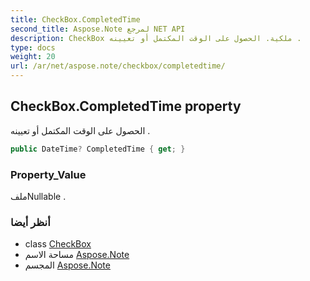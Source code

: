 ```yaml
---
title: CheckBox.CompletedTime
second_title: Aspose.Note لمرجع NET API
description: CheckBox ملكية. الحصول على الوقت المكتمل أو تعيينه .
type: docs
weight: 20
url: /ar/net/aspose.note/checkbox/completedtime/
---
```

## CheckBox.CompletedTime property

الحصول على الوقت المكتمل أو تعيينه .

```csharp
public DateTime? CompletedTime { get; }
```

### Property_Value

ملفNullable .

### أنظر أيضا

* class [CheckBox](../)
* مساحة الاسم [Aspose.Note](../../checkbox/)
* المجسم [Aspose.Note](../../../)


